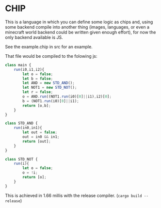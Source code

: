 # CHIP

This is a language in which you can define some logic as chips and, using some backend compile into another thing (images, languages, or even a minecraft world backend could be written given enough effort), for now the only backend available is JS.

See the example.chip in src for an example.

That file would be compiled to the folowing js:
```js
class main {
	run(i0,i1,i2){
		let o = false;
		let b = false;
		let AND = new STD_AND();
		let NOT1 = new STD_NOT();
		let r = false;
		o = AND.run((NOT1.run(i0)[0]||i1),i2)[0];
		b = (NOT1.run(i0)[0]||i1);
		return [o,b];
	}
}

class STD_AND {
	run(in0,in1){
		let out = false;
		out = in0 && in1;
		return [out];
	}
}

class STD_NOT {
	run(i){
		let o = false;
		o = !i;
		return [o];
	}
}
```

This is achieved in 1.66 millis with the release compiler. (`cargo build --release`)
